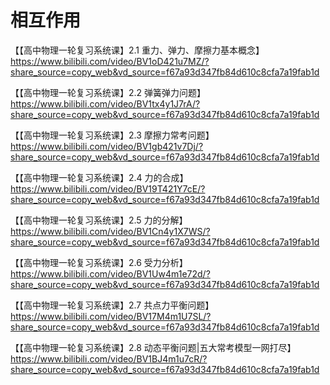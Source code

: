 # 相互作用

【【高中物理一轮复习系统课】2.1 重力、弹力、摩擦力基本概念】 https://www.bilibili.com/video/BV1oD421u7MZ/?share_source=copy_web&vd_source=f67a93d347fb84d610c8cfa7a19fab1d

【【高中物理一轮复习系统课】2.2 弹簧弹力问题】 https://www.bilibili.com/video/BV1tx4y1J7rA/?share_source=copy_web&vd_source=f67a93d347fb84d610c8cfa7a19fab1d

【【高中物理一轮复习系统课】2.3 摩擦力常考问题】 https://www.bilibili.com/video/BV1gb421v7Dj/?share_source=copy_web&vd_source=f67a93d347fb84d610c8cfa7a19fab1d

【【高中物理一轮复习系统课】2.4 力的合成】 https://www.bilibili.com/video/BV19T421Y7cE/?share_source=copy_web&vd_source=f67a93d347fb84d610c8cfa7a19fab1d

【【高中物理一轮复习系统课】2.5 力的分解】 https://www.bilibili.com/video/BV1Cn4y1X7WS/?share_source=copy_web&vd_source=f67a93d347fb84d610c8cfa7a19fab1d

【【高中物理一轮复习系统课】2.6 受力分析】 https://www.bilibili.com/video/BV1Uw4m1e72d/?share_source=copy_web&vd_source=f67a93d347fb84d610c8cfa7a19fab1d

【【高中物理一轮复习系统课】2.7 共点力平衡问题】 https://www.bilibili.com/video/BV17M4m1U7SL/?share_source=copy_web&vd_source=f67a93d347fb84d610c8cfa7a19fab1d

【【高中物理一轮复习系统课】2.8 动态平衡问题|五大常考模型一网打尽】 https://www.bilibili.com/video/BV1BJ4m1u7cR/?share_source=copy_web&vd_source=f67a93d347fb84d610c8cfa7a19fab1d

